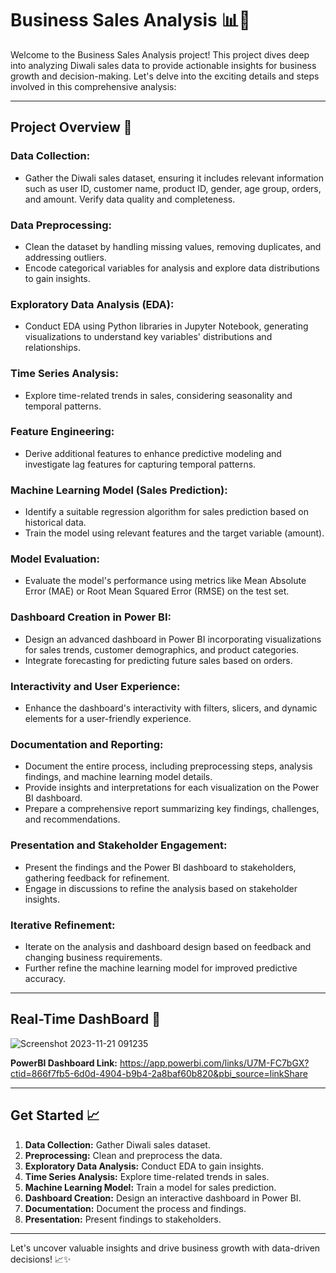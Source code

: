 # Business Sales Analysis 📊💼

Welcome to the Business Sales Analysis project! This project dives deep into analyzing Diwali sales data to provide actionable insights for business growth and decision-making. Let's delve into the exciting details and steps involved in this comprehensive analysis:

---

## Project Overview 🚀

### Data Collection:
- Gather the Diwali sales dataset, ensuring it includes relevant information such as user ID, customer name, product ID, gender, age group, orders, and amount. Verify data quality and completeness.

### Data Preprocessing:
- Clean the dataset by handling missing values, removing duplicates, and addressing outliers.
- Encode categorical variables for analysis and explore data distributions to gain insights.

### Exploratory Data Analysis (EDA):
- Conduct EDA using Python libraries in Jupyter Notebook, generating visualizations to understand key variables' distributions and relationships.

### Time Series Analysis:
- Explore time-related trends in sales, considering seasonality and temporal patterns.

### Feature Engineering:
- Derive additional features to enhance predictive modeling and investigate lag features for capturing temporal patterns.

### Machine Learning Model (Sales Prediction):
- Identify a suitable regression algorithm for sales prediction based on historical data.
- Train the model using relevant features and the target variable (amount).

### Model Evaluation:
- Evaluate the model's performance using metrics like Mean Absolute Error (MAE) or Root Mean Squared Error (RMSE) on the test set.

### Dashboard Creation in Power BI:
- Design an advanced dashboard in Power BI incorporating visualizations for sales trends, customer demographics, and product categories.
- Integrate forecasting for predicting future sales based on orders.

### Interactivity and User Experience:
- Enhance the dashboard's interactivity with filters, slicers, and dynamic elements for a user-friendly experience.

### Documentation and Reporting:
- Document the entire process, including preprocessing steps, analysis findings, and machine learning model details.
- Provide insights and interpretations for each visualization on the Power BI dashboard.
- Prepare a comprehensive report summarizing key findings, challenges, and recommendations.

### Presentation and Stakeholder Engagement:
- Present the findings and the Power BI dashboard to stakeholders, gathering feedback for refinement.
- Engage in discussions to refine the analysis based on stakeholder insights.

### Iterative Refinement:
- Iterate on the analysis and dashboard design based on feedback and changing business requirements.
- Further refine the machine learning model for improved predictive accuracy.

---

## Real-Time DashBoard 🔄

![Screenshot 2023-11-21 091235](https://github.com/Pratham-Bajpai1/SalesSpark/assets/124435912/41a9c467-0fa8-44ae-8599-d67012d2dbb3)

**PowerBI Dashboard Link:** https://app.powerbi.com/links/U7M-FC7bGX?ctid=866f7fb5-6d0d-4904-b9b4-2a8baf60b820&pbi_source=linkShare

---

## Get Started 📈

1. **Data Collection:** Gather Diwali sales dataset.
2. **Preprocessing:** Clean and preprocess the data.
3. **Exploratory Data Analysis:** Conduct EDA to gain insights.
4. **Time Series Analysis:** Explore time-related trends in sales.
5. **Machine Learning Model:** Train a model for sales prediction.
6. **Dashboard Creation:** Design an interactive dashboard in Power BI.
7. **Documentation:** Document the process and findings.
8. **Presentation:** Present findings to stakeholders.

---

Let's uncover valuable insights and drive business growth with data-driven decisions! 📈✨
